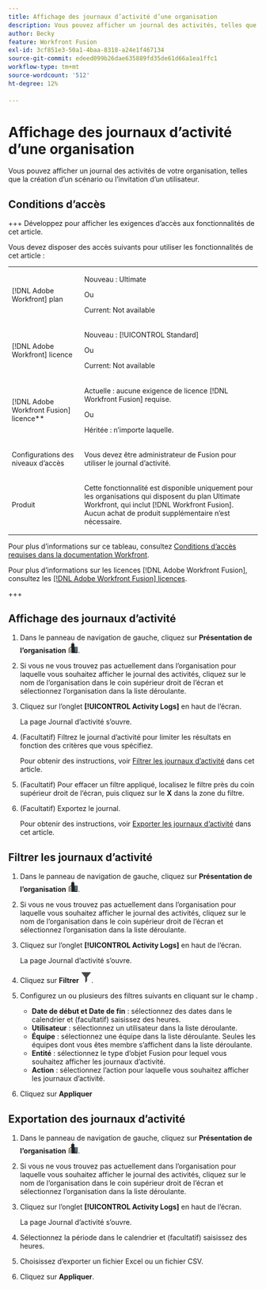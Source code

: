 ```yaml
---
title: Affichage des journaux d’activité d’une organisation
description: Vous pouvez afficher un journal des activités, telles que la création ou l’activation d’un scénario, pour votre organisation.
author: Becky
feature: Workfront Fusion
exl-id: 3cf851e3-50a1-4baa-8318-a24e1f467134
source-git-commit: edeed099b26dae635889fd35de61d66a1ea1ffc1
workflow-type: tm+mt
source-wordcount: '512'
ht-degree: 12%

---
```


# Affichage des journaux d’activité d’une organisation

Vous pouvez afficher un journal des activités de votre organisation, telles que la création d’un scénario ou l’invitation d’un utilisateur.

## Conditions d’accès

+++ Développez pour afficher les exigences d’accès aux fonctionnalités de cet article.

Vous devez disposer des accès suivants pour utiliser les fonctionnalités de cet article :

<table style="table-layout:auto">
 <col> 
 <col> 
 <tbody> 
  <tr> 
   <td role="rowheader">[!DNL Adobe Workfront] plan</td>
   <td> <p>Nouveau : Ultimate</p> <p>Ou</p> <p>Current: Not available</p></td> 
  </tr> 
  <tr data-mc-conditions=""> 
   <td role="rowheader">[!DNL Adobe Workfront] licence</td> 
   <td> <p>Nouveau : [!UICONTROL Standard]</p><p>Ou</p><p>Current: Not available</p> </td> 
  </tr> 
  <tr> 
   <td role="rowheader">[!DNL Adobe Workfront Fusion] licence**</td> 
   <td>
   <p>Actuelle : aucune exigence de licence [!DNL Workfront Fusion] requise.</p>
   <p>Ou</p>
   <p>Héritée : n’importe laquelle. </p>
   </td> 
  </tr> 
   <tr> 
   <td role="rowheader">Configurations des niveaux d’accès</td> 
   <td> <p>Vous devez être administrateur de Fusion pour utiliser le journal d’activité.</p></td> 
  </tr> 
  <tr> 
   <td role="rowheader">Produit</td> 
   <td>
   <p>Cette fonctionnalité est disponible uniquement pour les organisations qui disposent du plan Ultimate Workfront, qui inclut [!DNL Workfront Fusion]. Aucun achat de produit supplémentaire n’est nécessaire.</p>
   </td> 
  </tr>
 </tbody> 
</table>

Pour plus d’informations sur ce tableau, consultez [Conditions d’accès requises dans la documentation Workfront](/help/workfront-fusion/references/licenses-and-roles/access-level-requirements-in-documentation.md).

Pour plus d’informations sur les licences [!DNL Adobe Workfront Fusion], consultez les [[!DNL Adobe Workfront Fusion] licences](/help/workfront-fusion/set-up-and-manage-workfront-fusion/licensing-operations-overview/license-automation-vs-integration.md).

+++



## Affichage des journaux d’activité

1. Dans le panneau de navigation de gauche, cliquez sur **Présentation de l’organisation** ![Icône de présentation de l’organisation](assets/org-overview-icon.png).
1. Si vous ne vous trouvez pas actuellement dans l’organisation pour laquelle vous souhaitez afficher le journal des activités, cliquez sur le nom de l’organisation dans le coin supérieur droit de l’écran et sélectionnez l’organisation dans la liste déroulante.
1. Cliquez sur l’onglet **[!UICONTROL Activity Logs]** en haut de l’écran.

   La page Journal d’activité s’ouvre.
1. (Facultatif) Filtrez le journal d’activité pour limiter les résultats en fonction des critères que vous spécifiez.

   Pour obtenir des instructions, voir [Filtrer les journaux d’activité](#filter-the-activity-logs) dans cet article.
1. (Facultatif) Pour effacer un filtre appliqué, localisez le filtre près du coin supérieur droit de l’écran, puis cliquez sur le **X** dans la zone du filtre.
1. (Facultatif) Exportez le journal.

   Pour obtenir des instructions, voir [Exporter les journaux d’activité](#export-the-activity-logs) dans cet article.


## Filtrer les journaux d’activité

1. Dans le panneau de navigation de gauche, cliquez sur **Présentation de l’organisation** ![Icône de présentation de l’organisation](assets/org-overview-icon.png).
1. Si vous ne vous trouvez pas actuellement dans l’organisation pour laquelle vous souhaitez afficher le journal des activités, cliquez sur le nom de l’organisation dans le coin supérieur droit de l’écran et sélectionnez l’organisation dans la liste déroulante.
1. Cliquez sur l’onglet **[!UICONTROL Activity Logs]** en haut de l’écran.

   La page Journal d’activité s’ouvre.
1. Cliquez sur **Filtrer** ![Icône Filtrer](assets/filter-activity-log.png).
1. Configurez un ou plusieurs des filtres suivants en cliquant sur le champ .

   * **Date de début et Date de fin** : sélectionnez des dates dans le calendrier et (facultatif) saisissez des heures.
   * **Utilisateur** : sélectionnez un utilisateur dans la liste déroulante.
   * **Équipe** : sélectionnez une équipe dans la liste déroulante. Seules les équipes dont vous êtes membre s’affichent dans la liste déroulante.
   * **Entité** : sélectionnez le type d’objet Fusion pour lequel vous souhaitez afficher les journaux d’activité.
   * **Action** : sélectionnez l’action pour laquelle vous souhaitez afficher les journaux d’activité.

1. Cliquez sur **Appliquer**

## Exportation des journaux d’activité

1. Dans le panneau de navigation de gauche, cliquez sur **Présentation de l’organisation** ![Icône de présentation de l’organisation](assets/org-overview-icon.png).
1. Si vous ne vous trouvez pas actuellement dans l’organisation pour laquelle vous souhaitez afficher le journal des activités, cliquez sur le nom de l’organisation dans le coin supérieur droit de l’écran et sélectionnez l’organisation dans la liste déroulante.
1. Cliquez sur l’onglet **[!UICONTROL Activity Logs]** en haut de l’écran.

   La page Journal d’activité s’ouvre.
1. Sélectionnez la période dans le calendrier et (facultatif) saisissez des heures.
1. Choisissez d’exporter un fichier Excel ou un fichier CSV.
1. Cliquez sur **Appliquer**.
